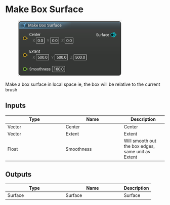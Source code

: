 # Make Box Surface

<div align="left" data-full-width="false">

<figure><img src="Make_Box_Surface.png" alt=""><figcaption></figcaption></figure>

</div>

Make a box surface in local space
ie, the box will be relative to the current brush

## Inputs

<table>
<thead><tr><th width="170">Type</th><th width="170">Name</th><th>Description</th></tr></thead>
<tbody>
<tr><td>Vector</td><td>Center</td><td>Center</td></tr>
<tr><td>Vector</td><td>Extent</td><td>Extent</td></tr>
<tr><td>Float</td><td>Smoothness</td><td>Will smooth out the box edges, same unit as Extent</td></tr>
</tbody>
</table>

## Outputs

<table>
<thead><tr><th width="170">Type</th><th width="170">Name</th><th>Description</th></tr></thead>
<tbody>
<tr><td>Surface</td><td>Surface</td><td>Surface</td></tr>
</tbody>
</table>